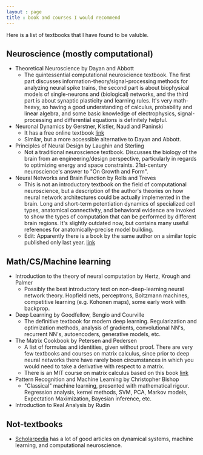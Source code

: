 ```yaml
---
layout : page
title : book and courses I would recommend
---
```


Here is a list of textbooks that I have found to be valuble.

## Neuroscience (mostly computational)
* Theoretical Neuroscience by Dayan and Abbott
  * The quintessential computational neuroscience textbook. The first part discusses information-theory/signal-processing methods for analyzing neural spike trains, the second part is about biophysical models of single-neurons and (biological) networks, and the third part is about synaptic plasticity and learning rules. It's very math-heavy, so having a good understanding of calculus, probability and linear algebra, and some basic knowledge of electrophysics, signal-processing and differential equations is definitely helpful. 
* Neuronal Dynamics by Gerstner, Kistler, Naud and Paninski
  * It has a free online textbook [link](https://neuronaldynamics.epfl.ch/)
  * Similar, but a more accessible alternative to Dayan and Abbott. 
* Principles of Neural Design by Laughin and Sterling
  * Not a traditional neuroscience textbook. Discusses the biology of the brain from an engineering/design perspective, particularly in regards to optimizing energy and space constraints. 21st-century neuroscience's answer to "On Growth and Form". 
* Neural Networks and Brain Function by Rolls and Treves
  * This is not an introductory textbook on the field of computational neuroscience, but a description of the author's theories on how neural network architectures could be actually implemented in the brain. Long and short-term potentiation dynamics of specialized cell types, anatomical connectivity, and behavioral evidence are invoked to show the types of computation that can be performed by different brain regions. It's slightly outdated now, but contains many useful references for anatomically-precise model building. 
  * Edit: Apparently there is a book by the same author on a similar topic published only last year. [link](https://www.oxcns.org/b16text.html)

## Math/CS/Machine learning
* Introduction to the theory of neural computation by Hertz, Krough and Palmer
  * Possibly the best introductory text on non-deep-learning neural network theory. Hopfield nets, perceptrons, Boltzmann machines, competitive learning (e.g. Kohonen maps), some early work with backprop.
* Deep Learning by Goodfellow, Bengio and Courville
  * The definitive textbook for modern deep learning. Regularization and optimization methods, analysis of gradients, convolutional NN's, recurrent NN's, autoencoders, generative models, etc. 
* The Matrix Cookbook by Petersen and Pedersen
  * A list of formulas and identities, given without proof. There are very few textbooks and courses on matrix calculus, since prior to deep neural networks there have rarely been circumstances in which you would need to take a derivative with respect to a matrix. 
  * There is an MIT course on matrix calculus based on this book [link](https://ocw.mit.edu/courses/18-s096-matrix-calculus-for-machine-learning-and-beyond-january-iap-2023/)
* Pattern Recognition and Machine Learning by Christopher Bishop
  * "Classical" machine learning, presented with mathematical rigour. Regression analysis, kernel methods, SVM, PCA, Markov models, Expectation Maximization, Bayesian inference, etc. 
* Introduction to Real Analysis by Rudin


## Not-textbooks
* [Scholarpedia](http://www.scholarpedia.org/article/Main_Page) has a lot of good articles on dynamical systems, machine learning, and computational neuroscience. 